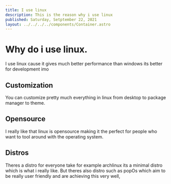 ```yaml
---
title: I use linux
description: This is the reason why i use linux
published: Saturday, Setptember 22, 2021
layout: ../../../../components/Container.astro
---
```


# Why do i use linux.

I use linux cause it gives much better performance than windows its better for development imo

## Customization

You can customize pretty much everything in linux from desktop to package manager to theme.

## Opensource

I really like that linux is opensource making it the perfect for people who want to tool around with the operating system.

## Distros

Theres a distro for everyone take for example archlinux its a minimal distro which is what i really like.
But theres also distro such as popOs which aim to be really user friendly and are achieving this very well,
